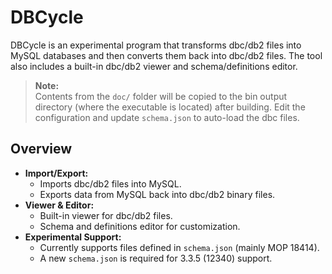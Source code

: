 # DBCycle

DBCycle is an experimental program that transforms dbc/db2 files into MySQL databases and then converts them back into dbc/db2 files. The tool also includes a built-in dbc/db2 viewer and schema/definitions editor.

> **Note:**  
> Contents from the `doc/` folder will be copied to the bin output directory (where the executable is located) after building. Edit the configuration and update `schema.json` to auto-load the dbc files.

## Overview

- **Import/Export:**  
  - Imports dbc/db2 files into MySQL.
  - Exports data from MySQL back into dbc/db2 binary files.
- **Viewer & Editor:**  
  - Built-in viewer for dbc/db2 files.
  - Schema and definitions editor for customization.
- **Experimental Support:**  
  - Currently supports files defined in `schema.json` (mainly MOP 18414).
  - A new `schema.json` is required for 3.3.5 (12340) support.
